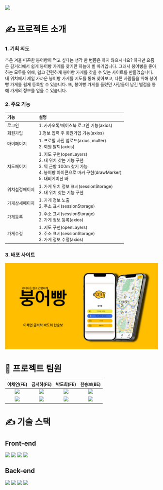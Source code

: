 <img src="https://capsule-render.vercel.app/api?type=waving&color=auto&height=200&section=header&text=붕어빵&fontSize=90" />

<h1> ✍️  프로젝트 소개 </h1>
<h3> 1. 기획 의도 </h3>
추운 겨울 따끈한 붕어빵이 먹고 싶다는 생각 한 번쯤은 하지 않으시나요? 하지만 요즘은 길거리에서 쉽게 붕어빵 가게를 찾기란 하늘에 별 따기입니다. 그래서 붕어빵을 좋아하는 모두를 위해, 쉽고 간편하게 붕어빵 가게를 찾을 수 있는 사이트를 만들었습니다. 내 위치에서 제일 가까운 붕어빵 가게를 지도를 통해 찾아보고, 다른 사람들을 위해 붕어빵 가게를 쉽게 등록할 수 있습니다. 또, 붕어빵 가게를 들렀던 사람들이 남긴 별점을 통해 가게의 정보를 얻을 수 있습니다.
<h3> 2. 주요 기능 </h3>

|기능| 설명|
|:---|:---|
|로그인|1. 카카오톡/페이스북 로그인 기능(axios)|
|회원가입|1.정보 입력 후 회원가입 기능(axios)|
|마이페이지 |1. 프로필 사진 업로드(axios, multer)<br>2. 회원 탈퇴(axios)|
|지도페이지|1. 지도 구현(openLayers)<br>2. 내 위치 찾는 기능 구현<br>3. 역 근방 100m 찾기 가능<br>4. 붕어빵 아이콘으로 마커 구현(drawMarker)<br> 5. 내비게이션 바 |
|위치설정페이지|1. 가게 위치 정보 표시(sessionStorage)<br>2. 내 위치 찾는 기능 구현|
|가게상세페이지|1. 가게 정보 노출<br>2. 주소 표시(sessionStorage)|
|가게등록|1. 주소 표시(sessionStorage)<br>2. 가게 정보 등록(axios)|
|가게수정|1. 지도 구현(openLayers)<br>2. 주소 표시(sessionStorage)<br>3. 가게 정보 수정(axios)|

<h3> 3. 배포 사이트 </h3>
<img src="221209/static/img/mainimg.jpg">


<h1> 🤝 프로젝트 팀원 </h1>

|이채연(FE)|금서하(FE)|박도희(FE)|한승보(BE)| 
|:---:|:---:|:---:|:---:|
|<img src="https://avatars.githubusercontent.com/u/107829964?v=4" width="100">|<img src="https://avatars.githubusercontent.com/u/88123669?v=4" width="100" >|<img src="https://avatars.githubusercontent.com/u/95624219?v=4" width="100" >|<img src="https://avatars.githubusercontent.com/u/97070138?v=4" width="100">| 
|<a href="https://github.com/leechaeyeon321"><img src="https://img.shields.io/badge/GitHub-181717?style=plastic&logo=GitHub&logoColor=white"/></a> |<a href="https://github.com/seohags"><img src="https://img.shields.io/badge/GitHub-181717?style=plastic&logo=GitHub&logoColor=white"/></a>|<a href="https://github.com/dolahee"><img src="https://img.shields.io/badge/GitHub-181717?style=plastic&logo=GitHub&logoColor=white"/></a>|<a href="https://github.com/boseungdl"><img src="https://img.shields.io/badge/GitHub-181717?style=plastic&logo=GitHub&logoColor=white"/></a>| 

<h1> ✍️ 기술 스택 </h1>
<h2>  Front-end </h2>
<div>

<img src="https://img.shields.io/badge/JavaScript-F7DF1E?style=plastic&logo=JavaScript&logoColor=white"/> 

<img src="https://img.shields.io/badge/jQuery-0769AD?style=plastic&logo=jQuerys&logoColor=white"/>

<img src="https://img.shields.io/badge/Bootstrap-7952B3?style=plastic&logo=Bootstrap&logoColor=white"/>

<img src="https://img.shields.io/badge/Openlayers-1F6B75?style=plastic&logo=Openlayers&logoColor=white"/>

</div>

<h2>  Back-end </h2>

<div>

<img src="https://img.shields.io/badge/Node.js-339933?style=plastic&logo=Node.js&logoColor=white"/>

<img src="https://img.shields.io/badge/Express-000000?style=plastic&logo=Express&logoColor=white"/>

<img src="https://img.shields.io/badge/MySQL-4479A1?style=plastic&logo=MySQL&logoColor=white"/>

<img src="https://img.shields.io/badge/Sequelize-52B0E7?style=plastic&logo=Sequelize&logoColor=white"/>

</div>




